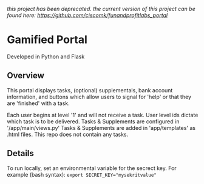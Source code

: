 _this project has been deprecated. the current version of this project can be found here: https://github.com/ciscomk/funandprofitlabs_portal_

# Gamified Portal

Developed in Python and Flask

## Overview

This portal displays tasks, (optional) supplementals, bank account information,
and buttons which allow users to signal for 'help' or that they are 'finished'
with a task.

Each user begins at level '1' and will not receive a task.
User level ids dictate which task is to be delivered.
Tasks & Supplements are configured in '/app/main/views.py'
Tasks & Supplements are added in 'app/templates' as .html files.
This repo does not contain any tasks.

## Details
To run locally, set an environmental variable for the secrect key.
For example (bash syntax): `export SECRET_KEY="mysekritvalue"`
